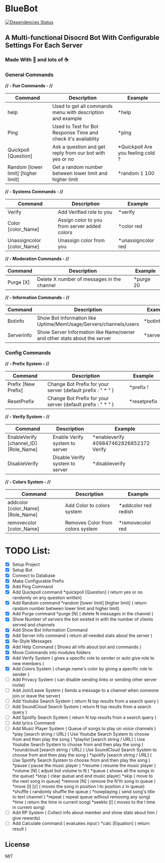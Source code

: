 # BlueBot
[![Dependencies Status](https://david-dm.org/MohamedAmrMahdy/BlueBot.svg)](https://david-dm.org/MohamedAmrMahdy/BlueBot) 
## A Multi-functional Disocrd Bot With Configurable Settings For Each Server 
### Made With 💖 and lots of ☕ 

### General Commands

**// - Fun Commands - //**

| Command | Description | Example |
| ------ | ------ | ------ |
|help| Used to get all commands menu with description and example| *help |
|Ping| Used to Test for Bot Response Time and check it's availablity | *ping |
|Quickpoll [Question]| Ask a question and get reply from our bot with yes or no| *Quickpoll Are you feeling cold ? |
|Random [lower limit] [higher limit] | Get a random number between lower limit and higher limit | *random 1 100 |

**// - Systems Commands - //**

| Command | Description | Example |
| ------ | ------ | ------ |
|Verify | Add Verified role to you | *verify |
|Color [color_Name] | Assign color to you from server added colors | *color red|
|Unassigncolor [color_Name] | Unassign color from you | *unassigncolor red|

**// - Moderation Commands - //**

| Command | Description | Example |
| ------ | ------ | ------ |
|Purge [X] | Delete X number of messages in the channel | *purge 20 |

**// - Information Commands - //**

| Command | Description | Example |
| ------ | ------ | ------ |
|Botinfo | Show Bot Information like Uptime/MemUsage/Servers/channels/users | *botinfo |
|Serverinfo | Show Server Information like Name/owner and other stats about the server | *serverinfo |

### Config Commands

**// - Prefix System - //**

| Command | Description | Example |
| ------ | ------ | ------ |
|Prefix [New Prefix]| Change Bot Prefix for your server (default prefix : " * " ) | *prefix ! |
|ResetPrefix | Change Bot Prefix for your server (default prefix : " * " ) | *resetprefix |

**// - Verify System - //**

| Command | Description | Example |
| ------ | ------ | ------ |
|EnableVerify [channel_ID] [Role_Name]| Enable Verify system to server | *enableverify 409847462826852372 Verify |
|DisableVerify | Disable Verify system to server | *disableverify |

**// - Colors System - //**

| Command | Description | Example |
| ------ | ------ | ------ |
|addcolor [color_Name] [Role_Name]| Add Color to colors system | *addcolor red redish |
|removecolor [color_Name] | Removes Color from colors system | *removecolor red |

# TODO List:
- [x] Setup Project
- [x] Setup Bot
- [x] Connect to Database
- [x] Make Configurable Prefix
- [X] Add Ping Command
- [x] Add Quickpoll command 
*quickpoll [Question] ( return yes or no randomly on any question written)
- [x] Add Random command 
*random [lower limit] [higher limit] ( return random number between lower limit and higher limit)
- [X] Add Purge command 
*purge [N] ( delete N messages in the channel )
- [X] Show Number of servers the bot existed in with the number of clients served and channels
- [X] Add Show Bot Information Command
- [X] Add Server info command ( return all needed stats about the server )
- [X] Re-Style Messages
- [X] Add Help Command ( Shows all info about bot and commands )
- [X] Move Commands into modules folders
- [X] Add Verify System ( gives a specific role to sender or auto give role to new members )
- [X] Add Colors System ( change name's color by giving a specific role to sender )
- [ ] Add Privacy System ( can disable sending links or sending other server invite)
- [ ] Add Join/Leave System ( Sends a message to a channel when someone join or leave the server)
- [ ] Add Youtube Search System ( return N top results from a search query )
- [ ] Add SoundCloud Search System ( return N top results from a search query )
- [ ] Add Spotify Search System ( return N top results from a search query )
- [ ] Add lyrics Command
- [ ] Add Music Player System ( Queue of songs to play on voice channels )
*play [search string / URL] ( Use Youtube Search System to choose from and then play the song )
*playlist [search string / URL] ( Use Youtube Search System to choose from and then play the song )
*soundcloud [search string / URL] ( Use SoundCloud Search System to choose from and then play the song )
*spotify [search string / URL] ( Use Spotify Search System to choose from and then play the song )
*pause ( pause the music player )
*resume ( resume the music player )
*volume [N] ( adjust bot volume to N )
*queue ( shows all the songs in the queue) 
*stop ( clear queue and end music player)
*skip ( move to the next song in queue)
*remove [N] ( remove the N'th song in queue )
*move [l] [z] ( moves the song in position l to position z in queue)
*shuffle ( randomly shuffle the queue )
*nowplaying ( send song's title to text channel )
*repeat ( repeat queue without removing any song)
*time ( return the time in current song)
*seekto [l] ( moves to the l time in current song)
- [ ] Add RP System ( Collect info about member and show stats about him / give rewards)
- [ ] Add Calculate command ( evaluates input )
*calc [Equation] ( return result )

License
----

MIT
